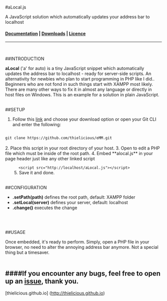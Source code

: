 #aLocal.js

A JavaScript solution which automatically updates your address bar to localhost

#### [Documentation](http:thielicious.github.io/#alocal_doc) | [Downloads](http:thielicious.github.io/#alocal_dls) | [Licence](http:thielicious.github.io/#alocal_lic) ####

---
<br>

##INTRODUCTION

**aLocal** ('a' for auto) is a tiny JavaScript snippet which automatically updates the address bar to localhost - ready for server-side scripts. An alternativity for newbies who plan to start programming in PHP like I did..<br>
Beginners who are not fond in such things start with XAMPP most likely. There are many other ways to fix it in almost any language or directly in host files on Windows. This is an example for a solution in plain JavaScript.
<br>
<br>


##SETUP

1. Follow this [link](http:thielicious.github.io/#alocal_dls) and choose your download option or open your Git CLI and enter the following:<br>
<code>
git clone https://github.com/thielicious/eMM.git
</code><br>
2. Place this script in your root directory of your host.
3. Open to edit a PHP file which must be inside of the root path.
4. Embed **alocal.js** in your page header just like any other linked script<br>
    <code>
      &lt;script src="http://localhost/aLocal.js">&lt;/script>
    </code>
5. Save it and done.
<br>
<br>


##CONFIGURATION
- **.setPath(path)** defines the root path, default: XAMPP folder
- **.setLocal(server)** defines your server, default: localhost
- **.change()**	executes the change
<br>
<br>


##USAGE

Once embedded, it's ready to perform. Simply, open a PHP file in your browser, no need to alter the annoying address bar anymore. Not a special thing but a timesaver.
<br>
<br>


####If you encounter any bugs, feel free to open up an [issue](https://github.com/thielicious/unPOSTer/issues), thank you.<br>
---
[thielicious.github.io] (http://thielicious.github.io)